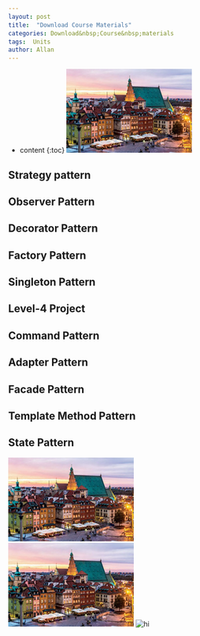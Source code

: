 ```yaml
---
layout: post
title:  "Download Course Materials"
categories: Download&nbsp;Course&nbsp;materials
tags:  Units  
author: Allan
---
```


* content
{:toc}
![hello](assets/95e76d1b.png)
## Strategy pattern
## Observer Pattern
## Decorator Pattern
## Factory Pattern
## Singleton Pattern
## Level-4 Project
## Command Pattern
## Adapter Pattern
## Facade Pattern
## Template Method Pattern
## State Pattern
![test](assets/95e76d1b.png)
<img src="assets/95e76d1b.png"  alt="上海鲜花港 - 郁金香" />
![hi](assets/9fbc38b0.png)
